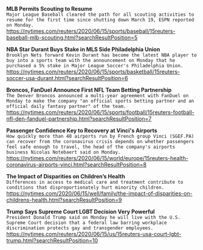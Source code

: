 **MLB Permits Scouting to Resume**\
`Major League Baseball cleared the path for all scouting activities to resume for the first time since shutting down March 19, ESPN reported on Monday.`\
https://nytimes.com/reuters/2020/06/15/sports/baseball/15reuters-baseball-mlb-scouting.html?searchResultPosition=5

**NBA Star Durant Buys Stake in MLS Side Philadelphia Union**\
`Brooklyn Nets forward Kevin Durant has become the latest NBA player to buy into a sports team with the announcement on Monday that he purchased a 5% stake in Major League Soccer's Philadelphia Union.`\
https://nytimes.com/reuters/2020/06/15/sports/basketball/15reuters-soccer-usa-durant.html?searchResultPosition=6

**Broncos, FanDuel Announce First NFL Team Betting Partnership**\
`The Denver Broncos announced a multi-year agreement with FanDuel on Monday to make the company "an official sports betting partner and an official daily fantasy partner" of the team.`\
https://nytimes.com/reuters/2020/06/15/sports/football/15reuters-football-nfl-den-fanduel-partnership.html?searchResultPosition=7

**Passenger Confidence Key to Recovery at Vinci's Airports**\
`How quickly more than 40 airports run by French group Vinci (SGEF.PA) can recover from the coronavirus crisis depends on whether passengers feel safe enough to travel, the head of the company's airports business Nicolas Notebaert said on Monday.`\
https://nytimes.com/reuters/2020/06/15/world/europe/15reuters-health-coronavirus-airports-vinci.html?searchResultPosition=8

**The Impact of Disparities on Children’s Health**\
`Differences in access to medical care and treatment contribute to conditions that disproportionately hurt minority children.`\
https://nytimes.com/2020/06/15/well/family/the-impact-of-disparities-on-childrens-health.html?searchResultPosition=9

**Trump Says Supreme Court LGBT Decision Very Powerful**\
`President Donald Trump said on Monday he will live with the U.S. Supreme Court decision that a federal law barring workplace discrimination protects gay and transgender employees.`\
https://nytimes.com/reuters/2020/06/15/us/15reuters-usa-court-lgbt-trump.html?searchResultPosition=10

